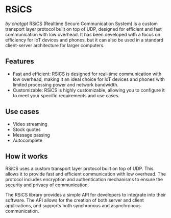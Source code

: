 # RSiCS
*by chatgpt*
RSiCS (Realtime Secure Communication System) is a custom transport layer protocol built on top of UDP, designed for efficient and fast communication with low overhead. It has been developed with a focus on efficiency for IoT devices and phones, but it can also be used in a standard client-server architecture for larger computers.

## Features

- Fast and efficient: RSiCS is designed for real-time communication with low overhead, making it an ideal choice for IoT devices and phones with limited processing power and network bandwidth.
- Customizable: RSiCS is highly customizable, allowing you to configure it to meet your specific requirements and use cases.

## Use cases 
- Video streaming
- Stock quotes 
- Message passing 
- Autocomplete

## How it works

RSiCS uses a custom transport layer protocol built on top of UDP. This allows it to provide fast and efficient communication with low overhead. The protocol includes encryption and authentication mechanisms to ensure the security and privacy of communication.

The RSiCS library provides a simple API for developers to integrate into their software. The API allows for the creation of both server and client applications, and supports both synchronous and asynchronous communication.
